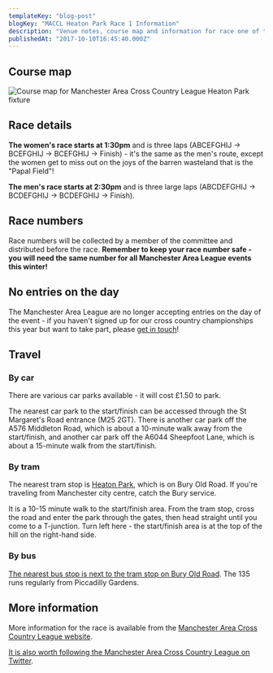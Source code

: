 ```yaml
---
templateKey: "blog-post"
blogKey: "MACCL Heaton Park Race 1 Information"
description: "Venue notes, course map and information for race one of the 2017/18 Manchester Area Cross Country League at Heaton Park on Saturday 14th October 2017."
publishedAt: "2017-10-10T16:45:40.000Z"
---
```

## Course map
![Course map for Manchester Area Cross Country League Heaton Park fixture](/media/2017-10-Heaton-Park-Course-Map-2017-2018.jpg)

## Race details
**The women's race starts at 1:30pm** and is three laps (ABCEFGHIJ -> BCEFGHIJ -> BCEFGHIJ -> Finish) - it's the same as the men's route, except the women get to miss out on the joys of the barren wasteland that is the "Papal Field"!

**The men's race starts at 2:30pm** and is three large laps (ABCDEFGHIJ -> BCDEFGHIJ -> BCDEFGHIJ -> Finish).

## Race numbers
Race numbers will be collected by a member of the committee and distributed before the race. **Remember to keep your race number safe - you will need the same number for all Manchester Area League events this winter!**

## No entries on the day
The Manchester Area League are no longer accepting entries on the day of the event - if you haven't signed up for our cross country championships this year but want to take part, please [get in touch](/contact)!

## Travel

### By car
There are various car parks available - it will cost £1.50 to park.

The nearest car park to the start/finish can be accessed through the St Margaret's Road entrance (M25 2GT). There is another car park off the A576 Middleton Road, which is about a 10-minute walk away from the start/finish, and another car park off the A6044 Sheepfoot Lane, which is about a 15-minute walk from the start/finish.

### By tram
The nearest tram stop is [Heaton Park](https://www.tfgm.com/public-transport/tram/stops/heaton-park-tram), which is on Bury Old Road. If you're traveling from Manchester city centre, catch the Bury service.

It is a 10-15 minute walk to the start/finish area. From the tram stop, cross the road and enter the park through the gates, then head straight until you come to a T-junction.  Turn left here - the start/finish area is at the top of the hill on the right-hand side.

### By bus
[The nearest bus stop is next to the tram stop on Bury Old Road](https://www.tfgm.com/public-transport/bus/stops/1800NC41741/135).  The 135 runs regularly from Piccadilly Gardens.

## More information
More information for the race is available from the [Manchester Area Cross Country League website](http://maccl.co.uk/heaton-park/).

[It is also worth following the Manchester Area Cross Country League on Twitter](https://twitter.com/ManAreaXC).

